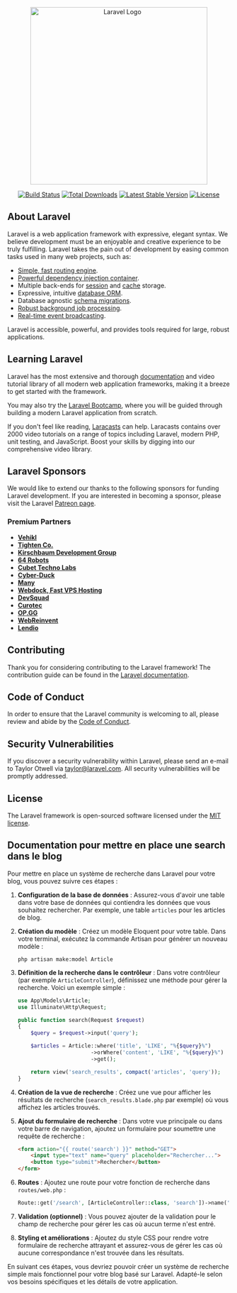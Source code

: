 <p align="center"><a href="https://laravel.com" target="_blank"><img src="https://raw.githubusercontent.com/laravel/art/master/logo-lockup/5%20SVG/2%20CMYK/1%20Full%20Color/laravel-logolockup-cmyk-red.svg" width="400" alt="Laravel Logo"></a></p>

<p align="center">
<a href="https://github.com/laravel/framework/actions"><img src="https://github.com/laravel/framework/workflows/tests/badge.svg" alt="Build Status"></a>
<a href="https://packagist.org/packages/laravel/framework"><img src="https://img.shields.io/packagist/dt/laravel/framework" alt="Total Downloads"></a>
<a href="https://packagist.org/packages/laravel/framework"><img src="https://img.shields.io/packagist/v/laravel/framework" alt="Latest Stable Version"></a>
<a href="https://packagist.org/packages/laravel/framework"><img src="https://img.shields.io/packagist/l/laravel/framework" alt="License"></a>
</p>

## About Laravel

Laravel is a web application framework with expressive, elegant syntax. We believe development must be an enjoyable and creative experience to be truly fulfilling. Laravel takes the pain out of development by easing common tasks used in many web projects, such as:

- [Simple, fast routing engine](https://laravel.com/docs/routing).
- [Powerful dependency injection container](https://laravel.com/docs/container).
- Multiple back-ends for [session](https://laravel.com/docs/session) and [cache](https://laravel.com/docs/cache) storage.
- Expressive, intuitive [database ORM](https://laravel.com/docs/eloquent).
- Database agnostic [schema migrations](https://laravel.com/docs/migrations).
- [Robust background job processing](https://laravel.com/docs/queues).
- [Real-time event broadcasting](https://laravel.com/docs/broadcasting).

Laravel is accessible, powerful, and provides tools required for large, robust applications.

## Learning Laravel

Laravel has the most extensive and thorough [documentation](https://laravel.com/docs) and video tutorial library of all modern web application frameworks, making it a breeze to get started with the framework.

You may also try the [Laravel Bootcamp](https://bootcamp.laravel.com), where you will be guided through building a modern Laravel application from scratch.

If you don't feel like reading, [Laracasts](https://laracasts.com) can help. Laracasts contains over 2000 video tutorials on a range of topics including Laravel, modern PHP, unit testing, and JavaScript. Boost your skills by digging into our comprehensive video library.

## Laravel Sponsors

We would like to extend our thanks to the following sponsors for funding Laravel development. If you are interested in becoming a sponsor, please visit the Laravel [Patreon page](https://patreon.com/taylorotwell).

### Premium Partners

- **[Vehikl](https://vehikl.com/)**
- **[Tighten Co.](https://tighten.co)**
- **[Kirschbaum Development Group](https://kirschbaumdevelopment.com)**
- **[64 Robots](https://64robots.com)**
- **[Cubet Techno Labs](https://cubettech.com)**
- **[Cyber-Duck](https://cyber-duck.co.uk)**
- **[Many](https://www.many.co.uk)**
- **[Webdock, Fast VPS Hosting](https://www.webdock.io/en)**
- **[DevSquad](https://devsquad.com)**
- **[Curotec](https://www.curotec.com/services/technologies/laravel/)**
- **[OP.GG](https://op.gg)**
- **[WebReinvent](https://webreinvent.com/?utm_source=laravel&utm_medium=github&utm_campaign=patreon-sponsors)**
- **[Lendio](https://lendio.com)**

## Contributing

Thank you for considering contributing to the Laravel framework! The contribution guide can be found in the [Laravel documentation](https://laravel.com/docs/contributions).

## Code of Conduct

In order to ensure that the Laravel community is welcoming to all, please review and abide by the [Code of Conduct](https://laravel.com/docs/contributions#code-of-conduct).

## Security Vulnerabilities

If you discover a security vulnerability within Laravel, please send an e-mail to Taylor Otwell via [taylor@laravel.com](mailto:taylor@laravel.com). All security vulnerabilities will be promptly addressed.

## License

The Laravel framework is open-sourced software licensed under the [MIT license](https://opensource.org/licenses/MIT).
## Documentation pour mettre en place une search dans le blog 
Pour mettre en place un système de recherche dans Laravel pour votre blog, vous pouvez suivre ces étapes :

1. **Configuration de la base de données** :
   Assurez-vous d'avoir une table dans votre base de données qui contiendra les données que vous souhaitez rechercher. Par exemple, une table `articles` pour les articles de blog.

2. **Création du modèle** :
   Créez un modèle Eloquent pour votre table. Dans votre terminal, exécutez la commande Artisan pour générer un nouveau modèle :
   ```
   php artisan make:model Article
   ```

3. **Définition de la recherche dans le contrôleur** :
   Dans votre contrôleur (par exemple `ArticleController`), définissez une méthode pour gérer la recherche. Voici un exemple simple :

   ```php
   use App\Models\Article;
   use Illuminate\Http\Request;

   public function search(Request $request)
   {
       $query = $request->input('query');

       $articles = Article::where('title', 'LIKE', "%{$query}%")
                          ->orWhere('content', 'LIKE', "%{$query}%")
                          ->get();

       return view('search_results', compact('articles', 'query'));
   }
   ```

4. **Création de la vue de recherche** :
   Créez une vue pour afficher les résultats de recherche (`search_results.blade.php` par exemple) où vous affichez les articles trouvés.

5. **Ajout du formulaire de recherche** :
   Dans votre vue principale ou dans votre barre de navigation, ajoutez un formulaire pour soumettre une requête de recherche :
   
   ```html
   <form action="{{ route('search') }}" method="GET">
       <input type="text" name="query" placeholder="Rechercher...">
       <button type="submit">Rechercher</button>
   </form>
   ```

6. **Routes** :
   Ajoutez une route pour votre fonction de recherche dans `routes/web.php` :

   ```php
   Route::get('/search', [ArticleController::class, 'search'])->name('search');
   ```

7. **Validation (optionnel)** :
   Vous pouvez ajouter de la validation pour le champ de recherche pour gérer les cas où aucun terme n'est entré.

8. **Styling et améliorations** :
   Ajoutez du style CSS pour rendre votre formulaire de recherche attrayant et assurez-vous de gérer les cas où aucune correspondance n'est trouvée dans les résultats.

En suivant ces étapes, vous devriez pouvoir créer un système de recherche simple mais fonctionnel pour votre blog basé sur Laravel. Adapté-le selon vos besoins spécifiques et les détails de votre application.
